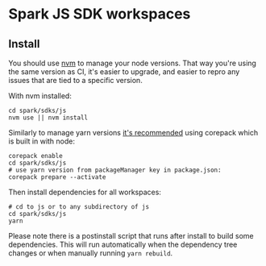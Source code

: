 # Spark JS SDK workspaces

## Install

You should use [nvm](https://github.com/nvm-sh/nvm#installing-and-updating) to manage your node versions. That way you're using the same version as CI, it's easier to upgrade, and easier to repro any issues that are tied to a specific version.

With nvm installed:

```
cd spark/sdks/js
nvm use || nvm install
```

Similarly to manage yarn versions [it's recommended](https://yarnpkg.com/getting-started/install) using corepack which is built in with node:

```
corepack enable
cd spark/sdks/js
# use yarn version from packageManager key in package.json:
corepack prepare --activate
```

Then install dependencies for all workspaces:

```
# cd to js or to any subdirectory of js
cd spark/sdks/js
yarn
```

Please note there is a postinstall script that runs after install to build some dependencies. This will run automatically when the dependency tree changes or when manually running `yarn rebuild`.
